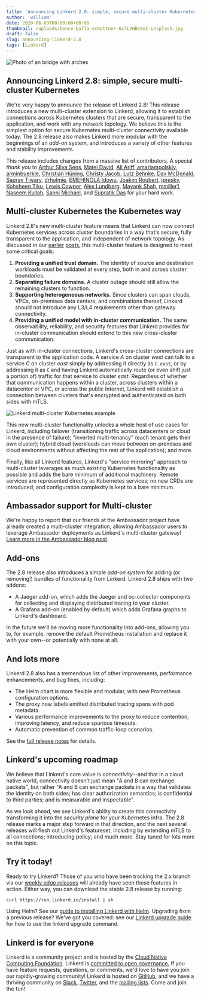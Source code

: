 ```yaml
---
title: 'Announcing Linkerd 2.8: simple, secure multi-cluster Kubernetes'
author: 'william'
date: 2020-06-09T00:00:00+00:00
thumbnail: /uploads/bence-balla-schottner-6c7LVHBc6oI-unsplash.jpg
draft: false
slug: announcing-linkerd-2.8
tags: [Linkerd]
---
```


![Photo of an bridge with arches](/uploads/bence-balla-schottner-6c7LVHBc6oI-unsplash.jpg)

## Announcing Linkerd 2.8: simple, secure multi-cluster Kubernetes

We're very happy to announce the release of Linkerd 2.8! This release
introduces a new multi-cluster extension to Linkerd, allowing it to establish
connections across Kubernetes clusters that are secure, transparent to the
application, and work with any network topology. We believe this is the
simplest option for secure Kubernetes multi-cluster connectivity available
today. The 2.8 release also makes Linkerd more modular with the beginnings of
an _add-on_ system, and introduces a variety of other features and stability
improvements.

This release includes changes from a massive list of contributors. A special
*thank you* to [Arthur Silva Sens](https://github.com/ArthurSens), [Matei
David](https://github.com/Matei207), [Ali Ariff](https://github.com/aliariff),[
amariampolskiy](https://github.com/amariampolskiy),[
arminbuerkle](https://github.com/arminbuerkle), [Christian
Hüning](https://github.com/christianhuening), [Christy
Jacob](https://github.com/christyjacob4), [Lutz
Behnke](https://github.com/cypherfox), [Dax
McDonald](https://github.com/daxmc99), [Saurav
Tiwary](https://github.com/dr0pdb), [drholmie](https://github.com/drholmie),
[EMEHINOLA Idowu](https://github.com/hydeenoble), [Joakim
Roubert](https://github.com/joakimr-axis),
[jpresky](https://github.com/jpresky), [Kohsheen
Tiku](https://github.com/kohsheen1234), [Lewis
Cowper](https://github.com/lewiscowper), [Alex
Lundberg](https://github.com/lundbird), [Mayank
Shah](https://github.com/mayankshah1607),
[mmiller1](https://github.com/mmiller1), [Naseem
Kullah](https://github.com/naseemkullah), [Sanni
Michael](https://github.com/sannimichaelse), and [Supratik
Das](https://github.com/supra08) for your hard work.

## Multi-cluster Kubernetes the Kubernetes way

Linkerd 2.8's new multi-cluster feature means that Linkerd can now connect
Kubernetes services across cluster boundaries in a way that's secure, fully
transparent to the application, and independent of network topology. As
discussed in our
[earlier](https://linkerd.io/2020/02/17/architecting-for-multicluster-kubernetes/)
[posts](https://linkerd.io/2020/02/25/multicluster-kubernetes-with-service-mirroring/),
this multi-cluster feature is designed to meet some critical goals:

1. **Providing a unified trust domain.** The identity of source and destination
   workloads must be validated at every step, both in and across cluster
   boundaries.
2. **Separating failure domains.** A cluster outage should still allow the
   remaining clusters to function.
3. **Supporting heterogeneous networks.** Since clusters can span clouds, VPCs,
   on-premises data centers, and combinations thereof, Linkerd should not
   introduce any L3/L4 requirements other than gateway connectivity.
4. **Providing a unified model with in-cluster communication.** The same
   observability, reliability, and security features that Linkerd provides for
   in-cluster communication should extend to this new cross-cluster
   communication.

Just as with in-cluster connections, Linkerd's cross-cluster connections are
transparent to the application code. A service _A_ on cluster _west_ can talk
to a service _C_ on cluster _east_ simply by addressing it directly as
`C.east`, or by addressing it as `C` and having Linkerd automatically route (or
even shift just a portion of) traffic for that service to cluster _east_.
Regardless of whether that communication happens within a cluster, across
clusters within a datacenter or VPC, or across the public Internet,  Linkerd
will establish a connection between clusters that's encrypted and authenticated
on both sides with mTLS.

![Linkerd multi-cluster Kubernetes example](/uploads/linkerd_blog_2.8-diagrams_multicluster.png "Linkerd multi-cluster Kubernetes example")

This new multi-cluster functionality unlocks a whole host of use cases for
Linkerd, including failover (transitioning traffic across datacenters or cloud
in the presence of failure); "inverted multi-tenancy" (each tenant gets their
own cluster); hybrid cloud (workloads can move between on-premises and cloud
environments without affecting the rest of the application); and more.

Finally, like all Linkerd features, Linkerd's "service mirroring" approach to
multi-cluster leverages as much existing Kubernetes functionality as possible
and adds the bare minimum of additional machinery. Remote services are
represented directly as Kubernetes services; no new CRDs are introduced; and
configuration complexity is kept to a bare minimum.

## Ambassador support for Multi-cluster

We're happy to report that our friends at the Ambassador project have already
created a multi-cluster integration, allowing Ambassador users to leverage
Ambassador deployments as Linkerd's multi-cluster gateway! [Learn more in the
Ambassador blog post](https://blog.getambassador.io/).

## Add-ons

The 2.8 release also introduces a simple _add-on system_ for adding (or
removing!) bundles of functionality from Linkerd. Linkerd 2.8 ships with two
addons:

* A Jaeger add-on, which adds the Jaeger and oc-collector components for
  collecting and displaying distributed tracing to your cluster.
* A Grafana add-on (enabled by default) which adds Grafana graphs to Linkerd's
  dashboard.

In the future we'll be moving more functionality into add-ons, allowing you to,
for example, remove the default Prometheus installation and replace it with
your own--or potentially with none at all.

## And lots more

Linkerd 2.8 also has a tremendous list of other improvements, performance
enhancements, and bug fixes, includng:

* The Helm chart is more flexible and modular, with new Prometheus
  configuration options.
* The proxy now labels emitted distributed tracing spans with pod metadata.
* Various performance improvements to the proxy to reduce contention, improving
  latency, and reduce spurious timeouts.
* Automatic prevention of common traffic-loop scenarios.

See the [full release
notes](https://github.com/linkerd/linkerd2/releases/tag/stable-2.8) for
details.

## Linkerd's upcoming roadmap

We believe that Linkerd's core value is _connectivity_--and that in a cloud
native world, connectivity doesn't just mean "A and B can exchange packets",
but rather "A and B can exchange packets in a way that validates the identity
on both sides; has clear authorization semantics; is confidential to third
parties; and is measurable and inspectable".

As we look ahead, we see Linkerd's ability to create this connectivity
transforming it into the _security plane_ for your Kubernetes infra. The 2.8
release marks a major step forward in that direction, and the next several
releases will flesh out Linkerd's featureset, including by extending mTLS to
all connections; introducing policy; and much more. Stay tuned for lots more on
this topic.

## Try it today!

Ready to try Linkerd? Those of you who have been tracking the 2.x branch via
our [weekly edge releases](https://linkerd.io/2/edge) will already have seen
these features in action. Either way, you can download the stable 2.8 release
by running:

```bash
curl https://run.linkerd.io/install | sh
```

Using Helm? See our [guide to installing Linkerd with
Helm](https://linkerd.io/2/tasks/install-helm/). Upgrading from a previous
release? We've got you covered: see our [Linkerd upgrade
guide](https://linkerd.io/2/tasks/upgrade/) for how to use the linkerd upgrade
command.

## Linkerd is for everyone

Linkerd is a community project and is hosted by the [Cloud Native Computing
Foundation](https://cncf.io/). Linkerd is [committed to open
governance.](https://linkerd.io/2019/10/03/linkerds-commitment-to-open-governance/)
If you have feature requests, questions, or comments, we'd love to have you
join our rapidly-growing community! Linkerd is hosted on
[GitHub](https://github.com/linkerd/), and we have a thriving community on
[Slack](https://slack.linkerd.io/), [Twitter](https://twitter.com/linkerd), and
the [mailing lists](https://linkerd.io/2/get-involved/). Come and join the fun!
